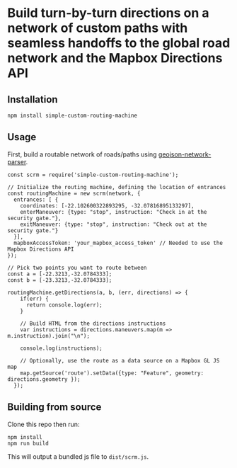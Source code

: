 # Build turn-by-turn directions on a network of custom paths with seamless handoffs to the global road network and the Mapbox Directions API

## Installation

`npm install simple-custom-routing-machine`

## Usage

First, build a routable network of roads/paths using [geojson-network-parser](https://github.com/kronick/geojson-network-parser).

```
const scrm = require('simple-custom-routing-machine');

// Initialize the routing machine, defining the location of entrances
const routingMachine = new scrm(network, {
  entrances: [ {
    coordinates: [-22.102600322893295, -32.07816895133297],
    enterManeuver: {type: "stop", instruction: "Check in at the security gate."},
    exitManeuver: {type: "stop", instruction: "Check out at the security gate."}
  }],
  mapboxAccessToken: 'your_mapbox_access_token' // Needed to use the Mapbox Directions API
});

// Pick two points you want to route between
const a = [-22.3213,-32.0784333];
const b = [-23.3213,-32.0784333];

routingMachine.getDirections(a, b, (err, directions) => {
    if(err) {
      return console.log(err);
    } 
    
    // Build HTML from the directions instructions
    var instructions = directions.maneuvers.map(m => m.instruction).join("\n");

    console.log(instructions);
    
    // Optionally, use the route as a data source on a Mapbox GL JS map
    map.getSource('route').setData({type: "Feature", geometry: directions.geometry });
  });

```

## Building from source

Clone this repo then run:

```
npm install
npm run build
```

This will output a bundled js file to `dist/scrm.js`.
